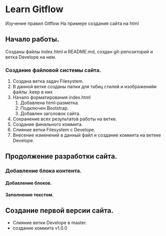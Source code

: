 # Learn Gitflow
Изучение правил Gitflow На примере создания сайта на html
## Начало работы.
Созданы файлы index.html и README.md, создан git-репозиторий и ветка Develope на нем.
### Создание файловой системы сайта.
1. Создана ветка задач Filesystem.
2. В данной ветке созданы папки для табиц стилей и изображенийи файлы .keep в них
3. Начало форматирования index.html
    1. Добавлена html-разметка.
    2. Подключен Bootstrap.
    3. Добавлен заголовок сайта.
4. Сохранение всех результатов работы на ветке.
5. Создание финального коммита.    
6. Слияние ветки Filesystem c Develope.
7. Внесение изменений в данный файл и создание коммита на ветеке Develope.
## Продолжение разработки сайта.
### Добавление блока контента.
#### Добавление блоков.
#### Заполнение текстом.

## Создание первой версии сайта.
- Слияние ветки Develope в master.
- создание коммита v1.0.0


